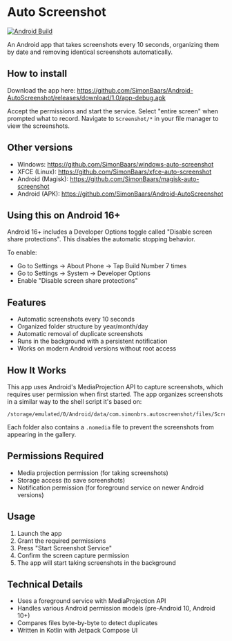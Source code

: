 # Auto Screenshot

[![Android Build](https://github.com/SimonBaars/Android-AutoScreenshot/actions/workflows/android-build.yml/badge.svg)](https://github.com/SimonBaars/Android-AutoScreenshot/actions/workflows/android-build.yml)

An Android app that takes screenshots every 10 seconds, organizing them by date and removing identical screenshots automatically.

## How to install

Download the app here: https://github.com/SimonBaars/Android-AutoScreenshot/releases/download/1.0/app-debug.apk

Accept the permissions and start the service. Select "entire screen" when prompted what to record. Navigate to `Screenshot/*` in your file manager to view the screenshots.

## Other versions
- Windows: https://github.com/SimonBaars/windows-auto-screenshot
- XFCE (Linux): https://github.com/SimonBaars/xfce-auto-screenshot
- Android (Magisk): https://github.com/SimonBaars/magisk-auto-screenshot
- Android (APK): https://github.com/SimonBaars/Android-AutoScreenshot

## Using this on Android 16+

Android 16+ includes a Developer Options toggle called "Disable screen share protections". This disables the automatic stopping behavior.​

To enable:
- Go to Settings → About Phone → Tap Build Number 7 times
- Go to Settings → System → Developer Options
- Enable "Disable screen share protections"​

## Features

- Automatic screenshots every 10 seconds
- Organized folder structure by year/month/day
- Automatic removal of duplicate screenshots
- Runs in the background with a persistent notification
- Works on modern Android versions without root access

## How It Works

This app uses Android's MediaProjection API to capture screenshots, which requires user permission when first started. The app organizes screenshots in a similar way to the shell script it's based on:

```
/storage/emulated/0/Android/data/com.simonbrs.autoscreenshot/files/Screenshot/YYYY/MM/DD/HH_MM_SS.png
```

Each folder also contains a `.nomedia` file to prevent the screenshots from appearing in the gallery.

## Permissions Required

- Media projection permission (for taking screenshots)
- Storage access (to save screenshots)
- Notification permission (for foreground service on newer Android versions)

## Usage

1. Launch the app
2. Grant the required permissions
3. Press "Start Screenshot Service"
4. Confirm the screen capture permission
5. The app will start taking screenshots in the background

## Technical Details

- Uses a foreground service with MediaProjection API
- Handles various Android permission models (pre-Android 10, Android 10+)
- Compares files byte-by-byte to detect duplicates
- Written in Kotlin with Jetpack Compose UI 
